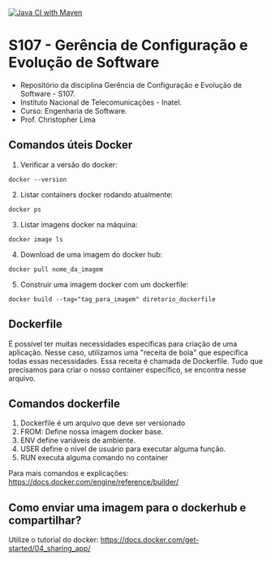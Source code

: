[![Java CI with Maven](https://github.com/chrislima-inatel/S107/actions/workflows/maven.yml/badge.svg)](https://github.com/chrislima-inatel/S107/actions/workflows/maven.yml)

# S107 - Gerência de Configuração e Evolução de Software
- Repositório da disciplina Gerência de Configuração e Evolução de Software - S107. 
- Instituto Nacional de Telecomunicações - Inatel. 
- Curso: Engenharia de Software.
- Prof. Christopher Lima



## Comandos úteis Docker

1. Verificar a versão do docker:

```
docker --version
```

2. Listar containers docker rodando atualmente:

```
docker ps
```

3. Listar imagens docker na máquina:

```
docker image ls
```

4. Download de uma imagem do docker hub:

```
docker pull nome_da_imagem
```

5. Construir uma imagem docker com um dockerfile:

```
docker build --tag="tag_para_imagem" diretorio_dockerfile
```

## Dockerfile

É possível ter muitas necessidades específicas para criação de uma aplicação. Nesse caso, utilizamos uma "receita de bola" que especifica todas essas necessidades.
Essa receita é chamada de Dockerfile. Tudo que precisamos para criar o nosso container específico, se encontra nesse arquivo.

## Comandos dockerfile

1. Dockerfile é um arquivo que deve ser versionado
2. FROM: Define nossa imagem docker base.
3. ENV define variáveis de ambiente.
4. USER define o nível de usuário para executar alguma função.
5. RUN executa alguma comando no container

Para mais comandos e explicações: https://docs.docker.com/engine/reference/builder/


## Como enviar uma imagem para o dockerhub e compartilhar?

Utilize o tutorial do docker: https://docs.docker.com/get-started/04_sharing_app/


